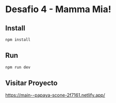 # Desafio 4 - Mamma Mia!

## Install

```bash
npm install
```

## Run

```bash
npm run dev
```
## Visitar Proyecto

https://main--papaya-scone-2f7161.netlify.app/